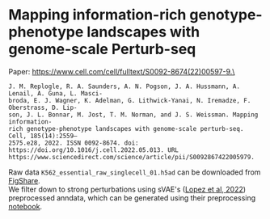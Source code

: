 # Mapping information-rich genotype-phenotype landscapes with genome-scale Perturb-seq
Paper: https://www.cell.com/cell/fulltext/S0092-8674(22)00597-9.\
```
J. M. Replogle, R. A. Saunders, A. N. Pogson, J. A. Hussmann, A. Lenail, A. Guna, L. Masci-
broda, E. J. Wagner, K. Adelman, G. Lithwick-Yanai, N. Iremadze, F. Oberstrass, D. Lip-
son, J. L. Bonnar, M. Jost, T. M. Norman, and J. S. Weissman. Mapping information-
rich genotype-phenotype landscapes with genome-scale perturb-seq. Cell, 185(14):2559–
2575.e28, 2022. ISSN 0092-8674. doi: https://doi.org/10.1016/j.cell.2022.05.013. URL
https://www.sciencedirect.com/science/article/pii/S0092867422005979.
```
Raw data `K562_essential_raw_singlecell_01.h5ad` can be downloaded from [FigShare](https://plus.figshare.com/articles/dataset/_Mapping_information-rich_genotype-phenotype_landscapes_with_genome-scale_Perturb-seq_Replogle_et_al_2022_processed_Perturb-seq_datasets/20029387).\
We filter down to strong perturbations using sVAE's ([Lopez et al, 2022](https://arxiv.org/abs/2211.03553)) preprocessed anndata, which can be generated using their preprocessing [notebook](https://github.com/Genentech/sVAE/blob/main/entry_points/replogle-preprocessing.ipynb).
